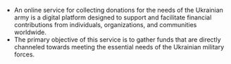 * An online service for collecting donations for the needs of the Ukrainian army is a digital platform designed to support and facilitate financial contributions from individuals, organizations, and communities worldwide.
* The primary objective of this service is to gather funds that are directly channeled towards meeting the essential needs of the Ukrainian military forces.